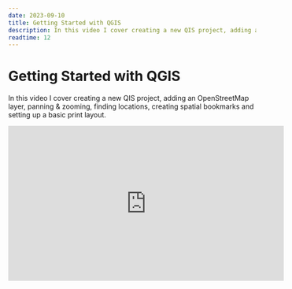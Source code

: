 ```yaml
---
date: 2023-09-10
title: Getting Started with QGIS
description: In this video I cover creating a new QIS project, adding an OpenStreetMap layer, panning & zooming, finding locations, creating spatial bookmarks and setting up a basic print layout.
readtime: 12
---
```


# Getting Started with QGIS

In this video I cover creating a new QIS project, adding an OpenStreetMap layer, panning & zooming, finding locations, creating spatial bookmarks and setting up a basic print layout.

<iframe width="560" height="315" src="https://www.youtube.com/embed/mM9AJxKkpH0?si=BGks9AiRVORpM_qm" title="YouTube video player" frameborder="0" allow="accelerometer; autoplay; clipboard-write; encrypted-media; gyroscope; picture-in-picture; web-share" allowfullscreen></iframe>
